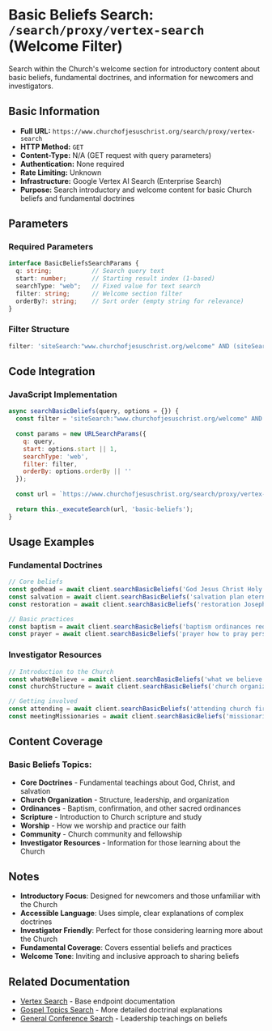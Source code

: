 # Basic Beliefs Search: `/search/proxy/vertex-search` (Welcome Filter)

Search within the Church's welcome section for introductory content about basic beliefs, fundamental doctrines, and information for newcomers and investigators.

## Basic Information

- **Full URL:** `https://www.churchofjesuschrist.org/search/proxy/vertex-search`
- **HTTP Method:** `GET`
- **Content-Type:** N/A (GET request with query parameters)
- **Authentication:** None required
- **Rate Limiting:** Unknown
- **Infrastructure:** Google Vertex AI Search (Enterprise Search)
- **Purpose:** Search introductory and welcome content for basic Church beliefs and fundamental doctrines

## Parameters

### Required Parameters
```typescript
interface BasicBeliefsSearchParams {
  q: string;           // Search query text
  start: number;       // Starting result index (1-based)
  searchType: "web";   // Fixed value for text search
  filter: string;      // Welcome section filter
  orderBy?: string;    // Sort order (empty string for relevance)
}
```

### Filter Structure
```javascript
filter: 'siteSearch:"www.churchofjesuschrist.org/welcome" AND (siteSearch:"*lang=eng*" OR -siteSearch:"*lang=*") AND -siteSearch:"*imageView=*"'
```

## Code Integration

### JavaScript Implementation
```javascript
async searchBasicBeliefs(query, options = {}) {
  const filter = 'siteSearch:"www.churchofjesuschrist.org/welcome" AND (siteSearch:"*lang=eng*" OR -siteSearch:"*lang=*") AND -siteSearch:"*imageView=*" AND -siteSearch:"*adbid=*" AND -siteSearch:"*adbpl=*" AND -siteSearch:"*adbpr=*" AND -siteSearch:"*cid=*" AND -siteSearch:"*short_code=*" AND -siteSearch:"news-my.churchofjesuschrist.org/article/women-can-and-should-change-the-world-says-relief-society-general-president-camille-n-johnson"';
  
  const params = new URLSearchParams({
    q: query,
    start: options.start || 1,
    searchType: 'web',
    filter: filter,
    orderBy: options.orderBy || ''
  });
  
  const url = `https://www.churchofjesuschrist.org/search/proxy/vertex-search?${params}`;
  
  return this._executeSearch(url, 'basic-beliefs');
}
```

## Usage Examples

### Fundamental Doctrines
```javascript
// Core beliefs
const godhead = await client.searchBasicBeliefs('God Jesus Christ Holy Ghost');
const salvation = await client.searchBasicBeliefs('salvation plan eternal life');
const restoration = await client.searchBasicBeliefs('restoration Joseph Smith prophets');

// Basic practices  
const baptism = await client.searchBasicBeliefs('baptism ordinances requirements');
const prayer = await client.searchBasicBeliefs('prayer how to pray personal');
```

### Investigator Resources
```javascript
// Introduction to the Church
const whatWeBelieve = await client.searchBasicBeliefs('what we believe basic doctrines');
const churchStructure = await client.searchBasicBeliefs('church organization structure leadership');

// Getting involved
const attending = await client.searchBasicBeliefs('attending church first time visiting');
const meetingMissionaries = await client.searchBasicBeliefs('missionaries meeting learning more');
```

## Content Coverage

### Basic Beliefs Topics:
- **Core Doctrines** - Fundamental teachings about God, Christ, and salvation
- **Church Organization** - Structure, leadership, and organization
- **Ordinances** - Baptism, confirmation, and other sacred ordinances  
- **Scripture** - Introduction to Church scripture and study
- **Worship** - How we worship and practice our faith
- **Community** - Church community and fellowship
- **Investigator Resources** - Information for those learning about the Church

## Notes

- **Introductory Focus**: Designed for newcomers and those unfamiliar with the Church
- **Accessible Language**: Uses simple, clear explanations of complex doctrines
- **Investigator Friendly**: Perfect for those considering learning more about the Church
- **Fundamental Coverage**: Covers essential beliefs and practices
- **Welcome Tone**: Inviting and inclusive approach to sharing beliefs

## Related Documentation

- [Vertex Search](vertex-search.md) - Base endpoint documentation
- [Gospel Topics Search](gospel-topics-search.md) - More detailed doctrinal explanations
- [General Conference Search](general-conference-search.md) - Leadership teachings on beliefs